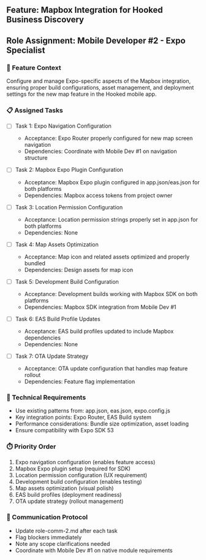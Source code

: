 ## Feature: Mapbox Integration for Hooked Business Discovery
## Role Assignment: Mobile Developer #2 - Expo Specialist

### 🎯 Feature Context
Configure and manage Expo-specific aspects of the Mapbox integration, ensuring proper build configurations, asset management, and deployment settings for the new map feature in the Hooked mobile app.

### 📋 Assigned Tasks

- [ ] Task 1: Expo Navigation Configuration
  - Acceptance: Expo Router properly configured for new map screen navigation
  - Dependencies: Coordinate with Mobile Dev #1 on navigation structure
  
- [ ] Task 2: Mapbox Expo Plugin Configuration
  - Acceptance: Mapbox Expo plugin configured in app.json/eas.json for both platforms
  - Dependencies: Mapbox access tokens from project owner
  
- [ ] Task 3: Location Permission Configuration
  - Acceptance: Location permission strings properly set in app.json for both platforms
  - Dependencies: None
  
- [ ] Task 4: Map Assets Optimization
  - Acceptance: Map icon and related assets optimized and properly bundled
  - Dependencies: Design assets for map icon
  
- [ ] Task 5: Development Build Configuration
  - Acceptance: Development builds working with Mapbox SDK on both platforms
  - Dependencies: Mapbox SDK integration from Mobile Dev #1
  
- [ ] Task 6: EAS Build Profile Updates
  - Acceptance: EAS build profiles updated to include Mapbox dependencies
  - Dependencies: None
  
- [ ] Task 7: OTA Update Strategy
  - Acceptance: OTA update configuration that handles map feature rollout
  - Dependencies: Feature flag implementation

### 🔧 Technical Requirements
- Use existing patterns from: app.json, eas.json, expo.config.js
- Key integration points: Expo Router, EAS Build system
- Performance considerations: Bundle size optimization, asset loading
- Ensure compatibility with Expo SDK 53

### ⏱️ Priority Order
1. Expo navigation configuration (enables feature access)
2. Mapbox Expo plugin setup (required for SDK)
3. Location permission configuration (UX requirement)
4. Development build configuration (enables testing)
5. Map assets optimization (visual polish)
6. EAS build profiles (deployment readiness)
7. OTA update strategy (rollout management)

### 📝 Communication Protocol
- Update role-comm-2.md after each task
- Flag blockers immediately
- Note any scope clarifications needed
- Coordinate with Mobile Dev #1 on native module requirements